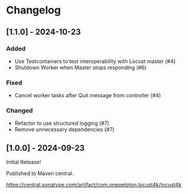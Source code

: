 # Changelog

## [1.1.0] - 2024-10-23

### Added
- Use Testcontainers to test interoperability with Locust master (#4)
- Shutdown Worker when Master stops responding (#6)

### Fixed
- Cancel worker tasks after Quit message from controller (#4)

### Changed
- Refactor to use structured logging (#7)
- Remove unnecessary dependencies (#7)

## [1.0.0] - 2024-09-23

Initial Release!

Published to Maven central.

https://central.sonatype.com/artifact/com.onepeloton.locust4k/locust4k
